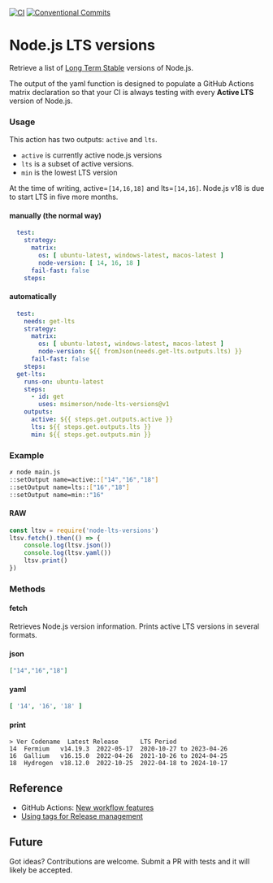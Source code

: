 [![CI](https://github.com/msimerson/node-lts-versions/actions/workflows/ci.yml/badge.svg)](https://github.com/msimerson/node-lts-versions/actions/workflows/ci.yml)
[![Conventional Commits](https://img.shields.io/badge/Conventional%20Commits-1.0.0-%23FE5196?logo=conventionalcommits&logoColor=white)](https://conventionalcommits.org)

# Node.js LTS versions

Retrieve a list of [Long Term Stable](https://nodejs.org/en/about/releases/) versions of Node.js.

The output of the yaml function is designed to populate a GitHub Actions matrix declaration so that your CI is always testing with every **Active LTS** version of Node.js.

### Usage

This action has two outputs: `active` and `lts`.

- `active` is currently active node.js versions
- `lts` is a subset of active versions.
- `min` is the lowest LTS version

At the time of writing, active=`[14,16,18]` and lts=`[14,16]`. Node.js v18 is due to start LTS in five more months.


#### manually (the normal way)

```yaml
  test:
    strategy:
      matrix:
        os: [ ubuntu-latest, windows-latest, macos-latest ]
        node-version: [ 14, 16, 18 ]
      fail-fast: false
    steps:
```

#### automatically

```yaml
  test:
    needs: get-lts
    strategy:
      matrix:
        os: [ ubuntu-latest, windows-latest, macos-latest ]
        node-version: ${{ fromJson(needs.get-lts.outputs.lts) }}
      fail-fast: false
    steps:
  get-lts:
    runs-on: ubuntu-latest
    steps:
      - id: get
        uses: msimerson/node-lts-versions@v1
    outputs:
      active: ${{ steps.get.outputs.active }}
      lts: ${{ steps.get.outputs.lts }}
      min: ${{ steps.get.outputs.min }}
```

### Example

```sh
✗ node main.js
::setOutput name=active::["14","16","18"]
::setOutput name=lts::["16","18"]
::setOutput name=min::"16"
```

#### RAW

```js
const ltsv = require('node-lts-versions')
ltsv.fetch().then(() => {
    console.log(ltsv.json())
    console.log(ltsv.yaml())
    ltsv.print()
})
```

### Methods

#### fetch

Retrieves Node.js version information. Prints active LTS versions in several formats.

#### json

```json
["14","16","18"]
```

#### yaml

```yaml
[ '14', '16', '18' ]
```

#### print

````
> Ver Codename  Latest Release      LTS Period
14  Fermium   v14.19.3  2022-05-17  2020-10-27 to 2023-04-26
16  Gallium   v16.15.0  2022-04-26  2021-10-26 to 2024-04-25
18  Hydrogen  v18.12.0  2022-10-25  2022-04-18 to 2024-10-17
````

## Reference

- GitHub Actions: [New workflow features](https://github.blog/changelog/2020-04-15-github-actions-new-workflow-features/)
- [Using tags for Release
  management](https://docs.github.com/en/enterprise-cloud@latest/actions/creating-actions/about-custom-actions#using-release-management-for-actions)


## Future

Got ideas? Contributions are welcome. Submit a PR with tests and it will likely be accepted.
